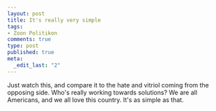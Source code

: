 ```yaml
--- 
layout: post
title: It's really very simple
tags: 
- Zoon Politikon
comments: true
type: post
published: true
meta: 
  _edit_last: "2"
---
```

Just watch this, and compare it to the hate and vitriol coming from the opposing side. Who's really working towards solutions? We are all Americans, and we all love this country. It's as simple as that.

<object width="425" height="349"><param name="movie" value="http://www.youtube.com/v/_9OhVMHIuO4&border=1&color1=0xe1600f&color2=0xfebd01&hl=en&fs=1"></param><param name="allowFullScreen" value="true"></param><embed src="http://www.youtube.com/v/_9OhVMHIuO4&border=1&color1=0xe1600f&color2=0xfebd01&hl=en&fs=1" type="application/x-shockwave-flash" allowfullscreen="true" width="425" height="349"></embed></object>
